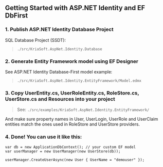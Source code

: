 Getting Started with ASP.NET Identity and EF DbFirst
----------------------------------------------------

### 1. Publish ASP.NET Identity Database Project

SQL Database Project (SSDT):

> `./src/KriaSoft.AspNet.Identity.Database`

### 2. Generate Entity Framework model using EF Designer

See ASP.NET Identity Database-First model example:

> `./src/KriaSoft.AspNet.Identity.EntityFramework/Model.edmx`

### 3. Copy UserEntity.cs, UserRoleEntity.cs, RoleStore.cs, UserStore.cs and Resources into your project

> See: `./src/examples/KriaSoft.AspNet.Identity.EntityFramework/`

And make sure property names in User, UserLogin, UserRole and UserClaim entities match the ones used in RoleStore and UserStore providers.

### 4. Done! You can use it like this:

```
var db = new ApplicationDbContext(); // your custom EF model
var userManager = new UserManager(new UserStore(db));

userManager.CreateUserAsync(new User { UserName = "demouser" });
```